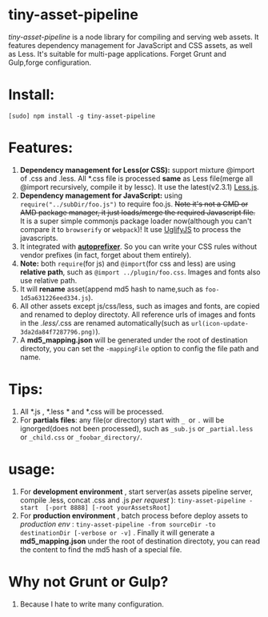 tiny-asset-pipeline
=====
*tiny-asset-pipeline* is a node library for compiling and serving web assets. 
It features dependency management for JavaScript and CSS assets, as well as Less. It's suitable for multi-page applications. Forget Grunt and Gulp,forge configuration.

Install:
=====
`[sudo] npm install -g tiny-asset-pipeline`

Features:
======
1. **Dependency management for Less(or CSS):** support mixture @import of .css and .less. All *.css file is processed __same__ as Less file(merge all @import recursively, compile it by lessc). It use the latest(v2.3.1) [Less.js](https://github.com/less/less.js).
2. **Dependency management for __JavaScript__:** using `require("../subDir/foo.js")` to require foo.js. <del>Note it's not a CMD or AMD package manager, it just loads/merge the required Javascript file.</del> It is a super simple commonjs package loader now(although you can't compare it to `browserify` or `webpack`)! It use [UglifyJS](https://github.com/mishoo/UglifyJS) to process the javascripts.
3. It integrated with [__autoprefixer__](https://github.com/postcss/autoprefixer). So you can write your CSS rules without vendor prefixes (in fact, forget about them entirely).
4. **Note:** both `require`(for js) and `@import`(for css and less) are using __relative path__, such as `@import ../plugin/foo.css`. Images and fonts also use relative path.
5. It will __rename__ asset(append md5 hash to name,such as `foo-1d5a631226eed334.js`).
6. All other assets except js/css/less, such as images and fonts, are copied and renamed to deploy directoty. All reference urls of images and fonts in the *.less/*.css are renamed automatically(such as `url(icon-update-3da2da84f7287796.png)`).
7. A **md5_mapping.json** will be generated under the root of destination directoty, you can set the `-mappingFile` option to config the file path and name.


Tips:
======
1. All *.js , *.less * and *.css will be processed.
2. For __partials files__: any file(or directory) start with `_ `or `.` will be ignorged(does not been processed), such as `_sub.js` or `_partial.less` or `_child.css` or `_foobar_directory/`.
   
usage:
=====
1. For **development environment** , start server(as assets pipeline server, compile .less, concat .css and .js *per request* ): `tiny-asset-pipeline -start  [-port 8888] [-root yourAssetsRoot]`
2. For **production environment** , batch process before deploy assets to *production env* : `tiny-asset-pipeline -from sourceDir -to destinationDir [-verbose or -v]` . Finally it will generate a **md5_mapping.json** under the root of destination directoty, you can read the content to find the md5 hash of a special file.


Why not Grunt or Gulp?
======
1. Because I hate to write many configuration.


